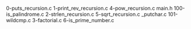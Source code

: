 0-puts_recursion.c   1-print_rev_recursion.c  4-pow_recursion.c    main.h
100-is_palindrome.c  2-strlen_recursion.c     5-sqrt_recursion.c   _putchar.c
101-wildcmp.c        3-factorial.c            6-is_prime_number.c 
